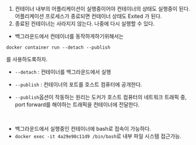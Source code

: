 1. 컨테이너 내부의 어플리케이션이 실행중이어야 컨테이너의 상태도 실행중이 된다. 어플리케이션 프로세스가 종료되면 컨테이너 상태도 Exited 가 된다.
2. 종료된 컨테이너는 사라지지 않는다. 나중에 다시 실행할 수 있다.


- 백그라운드에서 컨테이너를 동작하게하기위해서는 

```
docker container run --detach --publish 
```

를 사용하도록하자.  

- `--detach` : 컨테이너를 백그라운드에서 실행
- `--publish` : 컨테이너의 포트를 호스트 컴퓨터에 공개한다.

- `--publish`옵션이 작동하는 원리는 도커가 호스트 컴퓨터의 네트워크 트래픽 중, port forward를 해야하는 트래픽을 컨테이너에 전달한다.

<br>

- 백그라운드에서 실행중인 컨테이너에 bash로 접속이 가능하다.  
- `docker exec -it 4a29e98c11d9 /bin/bash`로 내부 파일 시스템 접근가능.
